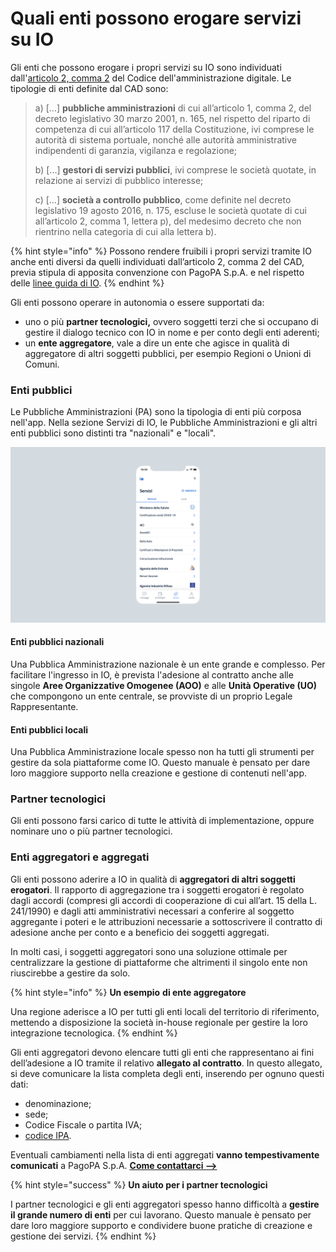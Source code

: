 # Quali enti possono erogare servizi su IO

Gli enti che possono erogare i propri servizi su IO sono individuati dall'[articolo 2, comma 2](https://docs.italia.it/italia/piano-triennale-ict/codice-amministrazione-digitale-docs/it/v2018-09-28/\_rst/capo1\_sezione1\_art2.html) del Codice dell'amministrazione digitale. Le tipologie di enti definite dal CAD sono:

> a) \[...] **pubbliche amministrazioni** di cui all’articolo 1, comma 2, del decreto legislativo 30 marzo 2001, n. 165, nel rispetto del riparto di competenza di cui all’articolo 117 della Costituzione, ivi comprese le autorità di sistema portuale, nonché alle autorità amministrative indipendenti di garanzia, vigilanza e regolazione;
>
> b) \[...] **gestori di servizi pubblici**, ivi comprese le società quotate, in relazione ai servizi di pubblico interesse;
>
> c) \[...] **società a controllo pubblico**, come definite nel decreto legislativo 19 agosto 2016, n. 175, escluse le società quotate di cui all’articolo 2, comma 1, lettera p), del medesimo decreto che non rientrino nella categoria di cui alla lettera b).

{% hint style="info" %}
Possono rendere fruibili i propri servizi tramite IO anche enti diversi da quelli individuati dall’articolo 2, comma 2 del CAD, previa stipula di apposita convenzione con PagoPA S.p.A. e nel rispetto delle [linee guida di IO](https://trasparenza.agid.gov.it/moduli/downloadFile.php?file=oggetto\_allegati/213121604430O\_\_OLG+Punto+accesso+telematico+servizi+PA\_3.11.2021.pdf).
{% endhint %}

Gli enti possono operare in autonomia o essere supportati da:

* uno o più **partner tecnologici,** ovvero soggetti terzi che si occupano di gestire il dialogo tecnico con IO in nome e per conto degli enti aderenti;
* un **ente aggregatore**, vale a dire un ente che agisce in qualità di aggregatore di altri soggetti pubblici, per esempio Regioni o Unioni di Comuni.&#x20;

### Enti pubblici

Le Pubbliche Amministrazioni (PA) sono la tipologia di enti più corposa nell'app. Nella sezione Servizi di IO, le Pubbliche Amministrazioni e gli altri enti pubblici sono distinti tra "nazionali" e "locali".&#x20;

![La sezione Servizi dell'app IO](../.gitbook/assets/servizi.png)

#### **Enti pubblici nazionali**

Una Pubblica Amministrazione nazionale è un ente grande e complesso. Per facilitare l'ingresso in IO, è prevista l'adesione al contratto anche alle singole **Aree Organizzative Omogenee (AOO)** e alle **Unità Operative (UO)** che compongono un ente centrale, se provviste di un proprio Legale Rappresentante.

#### **Enti pubblici locali**

Una Pubblica Amministrazione locale spesso non ha tutti gli strumenti per gestire da sola piattaforme come IO. Questo manuale è pensato per dare loro maggiore supporto nella creazione e gestione di contenuti nell'app.

### Partner tecnologici

Gli enti possono farsi carico di tutte le attività di implementazione, oppure nominare uno o più partner tecnologici.&#x20;

### Enti aggregatori e aggregati

Gli enti possono aderire a IO in qualità di **aggregatori di altri soggetti erogatori**. Il rapporto di aggregazione tra i soggetti erogatori è regolato dagli accordi (compresi gli accordi di cooperazione di cui all’art. 15 della L. 241/1990) e dagli atti amministrativi necessari a conferire al soggetto aggregante i poteri e le attribuzioni necessarie a sottoscrivere il contratto di adesione anche per conto e a beneficio dei soggetti aggregati.

In molti casi, i soggetti aggregatori sono una soluzione ottimale per centralizzare la gestione di piattaforme che altrimenti il singolo ente non riuscirebbe a gestire da solo.&#x20;

{% hint style="info" %}
**Un esempio** **di ente aggregatore**

Una regione aderisce a IO per tutti gli enti locali del territorio di riferimento, mettendo a disposizione la società in-house regionale per gestire la loro integrazione tecnologica.
{% endhint %}

Gli enti aggregatori devono elencare tutti gli enti che rappresentano ai fini dell’adesione a IO tramite il relativo **allegato al contratto**. In questo allegato, si deve comunicare la lista completa degli enti, inserendo per ognuno questi dati:

* denominazione;
* sede;
* Codice Fiscale o partita IVA;
* [codice IPA](https://www.indicepa.gov.it/ipa-portale/consultazione/indirizzo-sede/ricerca-ente).

Eventuali cambiamenti nella lista di enti aggregati **vanno tempestivamente comunicati** a PagoPA S.p.A. [**Come contattarci -->** ](../risorse-utili/contatti.md)

{% hint style="success" %}
**Un aiuto per i partner tecnologici**

I partner tecnologici e gli enti aggregatori spesso hanno difficoltà a **gestire il grande numero di enti** per cui lavorano. Questo manuale è pensato per dare loro maggiore supporto e condividere buone pratiche di creazione e gestione dei servizi.&#x20;
{% endhint %}
